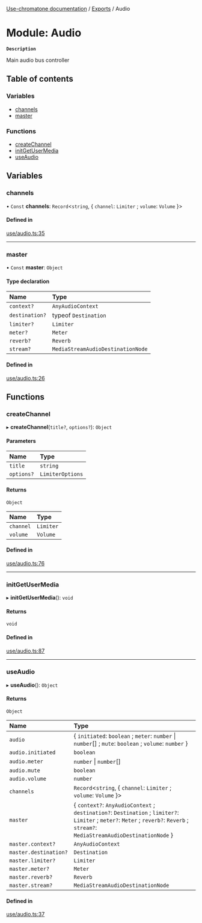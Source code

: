 [Use-chromatone documentation](../README.md) / [Exports](../modules.md) / Audio

# Module: Audio

**`Description`**

Main audio bus controller

## Table of contents

### Variables

- [channels](Audio.md#channels)
- [master](Audio.md#master)

### Functions

- [createChannel](Audio.md#createchannel)
- [initGetUserMedia](Audio.md#initgetusermedia)
- [useAudio](Audio.md#useaudio)

## Variables

### channels

• `Const` **channels**: `Record`<`string`, { `channel`: `Limiter` ; `volume`: `Volume`  }\>

#### Defined in

[use/audio.ts:35](https://github.com/chromatone/chromatone.center/blob/a50ab21b4/use/audio.ts#L35)

___

### master

• `Const` **master**: `Object`

#### Type declaration

| Name | Type |
| :------ | :------ |
| `context?` | `AnyAudioContext` |
| `destination?` | typeof `Destination` |
| `limiter?` | `Limiter` |
| `meter?` | `Meter` |
| `reverb?` | `Reverb` |
| `stream?` | `MediaStreamAudioDestinationNode` |

#### Defined in

[use/audio.ts:26](https://github.com/chromatone/chromatone.center/blob/a50ab21b4/use/audio.ts#L26)

## Functions

### createChannel

▸ **createChannel**(`title?`, `options?`): `Object`

#### Parameters

| Name | Type |
| :------ | :------ |
| `title` | `string` |
| `options?` | `LimiterOptions` |

#### Returns

`Object`

| Name | Type |
| :------ | :------ |
| `channel` | `Limiter` |
| `volume` | `Volume` |

#### Defined in

[use/audio.ts:76](https://github.com/chromatone/chromatone.center/blob/a50ab21b4/use/audio.ts#L76)

___

### initGetUserMedia

▸ **initGetUserMedia**(): `void`

#### Returns

`void`

#### Defined in

[use/audio.ts:87](https://github.com/chromatone/chromatone.center/blob/a50ab21b4/use/audio.ts#L87)

___

### useAudio

▸ **useAudio**(): `Object`

#### Returns

`Object`

| Name | Type |
| :------ | :------ |
| `audio` | { `initiated`: `boolean` ; `meter`: `number` \| `number`[] ; `mute`: `boolean` ; `volume`: `number`  } |
| `audio.initiated` | `boolean` |
| `audio.meter` | `number` \| `number`[] |
| `audio.mute` | `boolean` |
| `audio.volume` | `number` |
| `channels` | `Record`<`string`, { `channel`: `Limiter` ; `volume`: `Volume`  }\> |
| `master` | { `context?`: `AnyAudioContext` ; `destination?`: `Destination` ; `limiter?`: `Limiter` ; `meter?`: `Meter` ; `reverb?`: `Reverb` ; `stream?`: `MediaStreamAudioDestinationNode`  } |
| `master.context?` | `AnyAudioContext` |
| `master.destination?` | `Destination` |
| `master.limiter?` | `Limiter` |
| `master.meter?` | `Meter` |
| `master.reverb?` | `Reverb` |
| `master.stream?` | `MediaStreamAudioDestinationNode` |

#### Defined in

[use/audio.ts:37](https://github.com/chromatone/chromatone.center/blob/a50ab21b4/use/audio.ts#L37)
